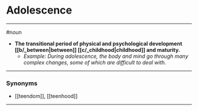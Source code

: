 # Adolescence
---
#noun
- **The transitional period of physical and psychological development [[b/_between|between]] [[c/_childhood|childhood]] and maturity.**
	- _Example: During adolescence, the body and mind go through many complex changes, some of which are difficult to deal with._
---
### Synonyms
- [[teendom]], [[teenhood]]
---
